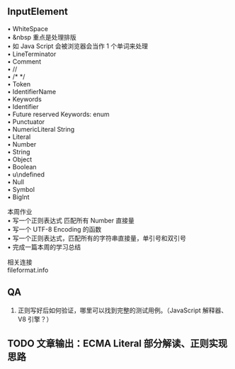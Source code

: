 ## InputElement

• WhiteSpace  
• &nbsp 重点是处理排版  
• 如 Java&nbsp;Script 会被浏览器会当作 1 个单词来处理  
• LineTerminator  
• Comment  
• //  
• /\* \*/  
• Token  
• IdentifierName  
• Keywords  
• Identifier  
• Future reserved Keywords: enum  
• Punctuator  
• NumericLiteral String  
• Literal  
• Number  
• String  
• Object  
• Boolean  
• u\ndefined  
• Null  
• Symbol  
• BigInt

本周作业  
• 写一个正则表达式 匹配所有 Number 直接量  
• 写一个 UTF-8 Encoding 的函数  
• 写一个正则表达式，匹配所有的字符串直接量，单引号和双引号  
• 完成一篇本周的学习总结

相关连接  
fileformat.info

## QA

1. 正则写好后如何验证，哪里可以找到完整的测试用例。（JavaScript 解释器、V8 引擎？）

## TODO 文章输出：ECMA Literal 部分解读、正则实现思路
